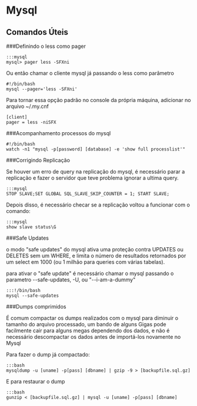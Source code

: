 Mysql
=====

Comandos Úteis
--------------

###Definindo o less como pager

    :::mysql
    mysql> pager less -SFXni

Ou então chamar o cliente mysql já passando o less como parâmetro

    #!/bin/bash
    mysql --pager='less -SFXni'

Para tornar essa opção padrão no console da própria máquina, adicionar no
arquivo ~/.my.cnf

    [client]
    pager = less -niSFX

###Acompanhamento processos do mysql

    #!/bin/bash
    watch -n1 "mysql -p[password] [database] -e 'show full processlist'"

###Corrigindo Replicação
    
Se houver um erro de query na replicação do mysql, é necessário parar a
replicação e fazer o servidor que teve problema ignorar a ultima query.

    :::mysql
    STOP SLAVE;SET GLOBAL SQL_SLAVE_SKIP_COUNTER = 1; START SLAVE;

Depois disso, é necessário checar se a replicação voltou a funcionar com o
comando:

    :::mysql
    show slave status\G

###Safe Updates

o modo "safe updates" do mysql ativa uma proteção contra UPDATES ou DELETES sem
um WHERE, e limita o número de resultados retornados por um select em 1000 (ou
1 milhão para queries com várias tabelas).

para ativar o "safe update" é necessário chamar o mysql passando o parametro
--safe-updates, -U, ou "--i-am-a-dummy"

    :::!/bin/bash
    mysql --safe-updates

###Dumps comprimidos

É comum compactar os dumps realizados com o mysql para diminuir o tamanho do
arquivo processado, um bando de alguns Gigas pode facilmente cair para alguns
megas dependendo dos dados, e não é necessário descompactar os dados antes de
importá-los novamente no Mysql

Para fazer o dump já compactado:

    :::bash
    mysqldump -u [uname] -p[pass] [dbname] | gzip -9 > [backupfile.sql.gz]

E para restaurar o dump

    :::bash
    gunzip < [backupfile.sql.gz] | mysql -u [uname] -p[pass] [dbname]
